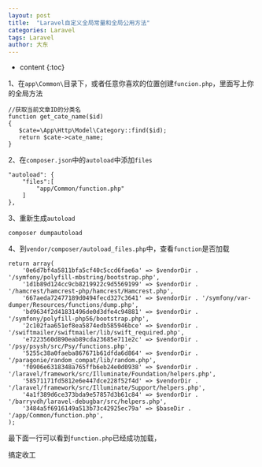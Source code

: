 ```yaml
---
layout: post
title:  "Laravel自定义全局常量和全局公用方法"
categories: Laravel
tags: Laravel
author: 大东
---
```


* content
{:toc}


1、在`app\Common\`目录下，或者任意你喜欢的位置创建`funcion.php`，里面写上你的全局方法
```
//获取当前文章ID的分类名
function get_cate_name($id)
{
   $cate=\App\Http\Model\Category::find($id);
   return $cate->cate_name;
}
```
2、在`composer.json`中的`autoload`中添加`files`
```
"autoload": {
    "files":[
        "app/Common/function.php"
    ]
},
```
3、重新生成`autoload`
```
composer dumpautoload
```
4、到`vendor/composer/autoload_files.php`中，查看`function`是否加载
```
return array(
    '0e6d7bf4a5811bfa5cf40c5ccd6fae6a' => $vendorDir . '/symfony/polyfill-mbstring/bootstrap.php',
    '1d1b89d124cc9cb8219922c9d5569199' => $vendorDir . '/hamcrest/hamcrest-php/hamcrest/Hamcrest.php',
    '667aeda72477189d0494fecd327c3641' => $vendorDir . '/symfony/var-dumper/Resources/functions/dump.php',
    'bd9634f2d41831496de0d3dfe4c94881' => $vendorDir . '/symfony/polyfill-php56/bootstrap.php',
    '2c102faa651ef8ea5874edb585946bce' => $vendorDir . '/swiftmailer/swiftmailer/lib/swift_required.php',
    'e7223560d890eab89cda23685e711e2c' => $vendorDir . '/psy/psysh/src/Psy/functions.php',
    '5255c38a0faeba867671b61dfda6d864' => $vendorDir . '/paragonie/random_compat/lib/random.php',
    'f0906e6318348a765ffb6eb24e0d0938' => $vendorDir . '/laravel/framework/src/Illuminate/Foundation/helpers.php',
    '58571171fd5812e6e447dce228f52f4d' => $vendorDir . '/laravel/framework/src/Illuminate/Support/helpers.php',
    '4a1f389d6ce373bda9e57857d3b61c84' => $vendorDir . '/barryvdh/laravel-debugbar/src/helpers.php',
    '3484a5f6916149a513b73c42925ec79a' => $baseDir . '/app/Common/function.php',
);
```
最下面一行可以看到`function.php`已经成功加载，

搞定收工


